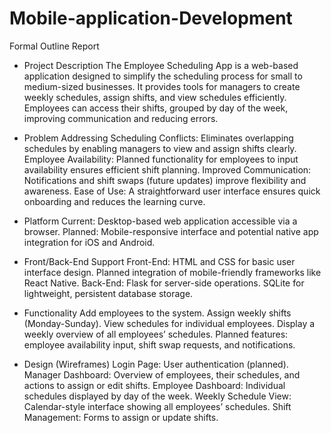# Mobile-application-Development

Formal Outline Report

- Project Description
The Employee Scheduling App is a web-based application designed to simplify the scheduling process for small to medium-sized businesses. It provides tools for managers to create weekly schedules, assign shifts, and view schedules efficiently. Employees can access their shifts, grouped by day of the week, improving communication and reducing errors.

- Problem Addressing
Scheduling Conflicts: Eliminates overlapping schedules by enabling managers to view and assign shifts clearly.
Employee Availability: Planned functionality for employees to input availability ensures efficient shift planning.
Improved Communication: Notifications and shift swaps (future updates) improve flexibility and awareness.
Ease of Use: A straightforward user interface ensures quick onboarding and reduces the learning curve.

- Platform
Current: Desktop-based web application accessible via a browser.
Planned: Mobile-responsive interface and potential native app integration for iOS and Android.

- Front/Back-End Support
Front-End:
HTML and CSS for basic user interface design.
Planned integration of mobile-friendly frameworks like React Native.
Back-End:
Flask for server-side operations.
SQLite for lightweight, persistent database storage.

- Functionality
Add employees to the system.
Assign weekly shifts (Monday-Sunday).
View schedules for individual employees.
Display a weekly overview of all employees’ schedules.
Planned features: employee availability input, shift swap requests, and notifications.

- Design (Wireframes)
Login Page: User authentication (planned).
Manager Dashboard: Overview of employees, their schedules, and actions to assign or edit shifts.
Employee Dashboard: Individual schedules displayed by day of the week.
Weekly Schedule View: Calendar-style interface showing all employees’ schedules.
Shift Management: Forms to assign or update shifts.
